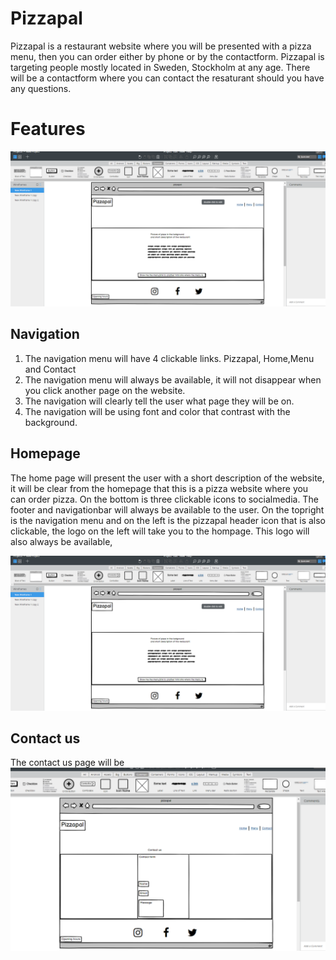 # Pizzapal
Pizzapal is a restaurant website where you will be presented with a pizza menu, then you can order either by phone or by the contactform. Pizzapal is targeting people mostly located in Sweden, Stockholm at any age. There will be a contactform where you can contact the resaturant should you have any questions. 



# Features
 
 ![Wirerame picture homepage](assets/images/wireframe1.png)
 ## Navigation


1. The navigation menu will have 4 clickable links. Pizzapal, Home,Menu and Contact
2. The navigation menu will always be available, it will not disappear when you click another page on the website.
3. The navigation will clearly tell the user what page they will be on.
4. The navigation will be using font and color that contrast with the background.


## Homepage
The home page will present the user with a short description of the website, it will be clear from the homepage that this is a pizza website where you can order pizza. On the bottom is three clickable icons to socialmedia. The footer and navigationbar will always be available to the user. On the topright is the navigation menu and on the left is the pizzapal header icon that is also clickable, the logo on the left will take you to the hompage. This logo will also always be available,

![Wirerame picture homepage](assets/images/wireframe1.png)






## Contact us
The contact us page will be 
 ![Wireframe picture homepage](assets/images/wireframe3.png)